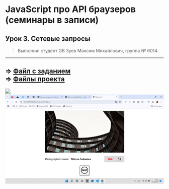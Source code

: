 # JavaScript про API браузеров (семинары в записи)
## Урок 3. Сетевые запросы
> Выполнил студент GB Зуев Максим Михайлович, группа № 6014.
---
 => [Файл с заданием](./dz-3.txt)  
 => [Файлы проекта](../DZ_3//)  
 ---
![](./screen/1.png)
![](./screen/2.png)
